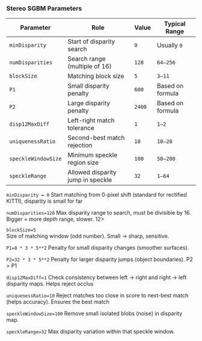 ### Stereo SGBM Parameters

| Parameter           | Role                              | Value      | Typical Range    |
| ------------------- | --------------------------------- | ---------- | ---------------- |
| `minDisparity`      | Start of disparity search         | `0`        | Usually `0`      |
| `numDisparities`    | Search range (multiple of 16)     | `128`      | `64–256`         |
| `blockSize`         | Matching block size               | `5`        | `3–11`           |
| `P1`                | Small disparity penalty           | `600`      | Based on formula |
| `P2`                | Large disparity penalty           | `2400`     | Based on formula |
| `disp12MaxDiff`     | Left-right match tolerance        | `1`        | `1–2`            |
| `uniquenessRatio`   | Second-best match rejection       | `10`       | `10–20`          |
| `speckleWindowSize` | Minimum speckle region size       | `100`      | `50–200`         |
| `speckleRange`      | Allowed disparity jump in speckle | `32`       | `1–64`           |

 `minDisparity = 0` 
 Start matching from 0-pixel shift (standard for rectified KITTI), disparity is small for far 
 
 `numDisparities=128`
 Max disparity range to search, must be divisible by 16. Bigger = more depth range, slower. 12>            
 
 `blockSize=5`             
 Size of matching window (odd number). Small -> sharp, sensitive.
 
  `P1=8 * 3 * 5**2`
  Penalty for small disparity changes (smoother surfaces).
  
  `P2=32 * 3 * 5**2`
  Penalty for larger disparity jumps (object boundaries). P2 > P1
            
  `disp12MaxDiff=1`
  Check consistency between left -> right and right -> left disparity maps. Helps reject occlus
  
  `uniquenessRatio=10`
  Reject matches too close in score to next-best match (helps accuracy). Ensures the best match
  
  `speckleWindowSize=100`
  Remove small isolated blobs (noise) in disparity map.
            
  `speckleRange=32`
  Max disparity variation within that speckle window.
